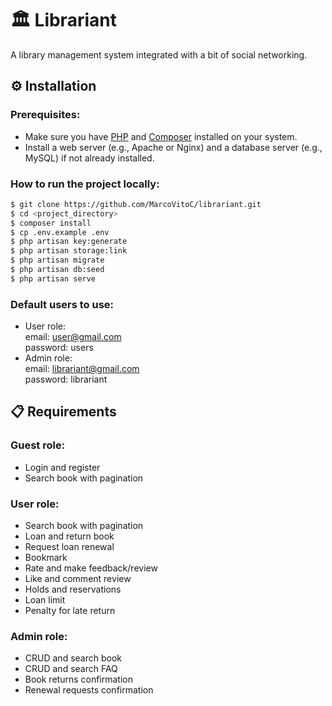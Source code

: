 # 🏛️ Librariant
A library management system integrated with a bit of social networking.

## ⚙️ Installation
### Prerequisites:
- Make sure you have <a href="https://www.php.net/" target="_blank">PHP</a> and <a href="https://getcomposer.org/" target="_blank">Composer</a> installed on your system.
- Install a web server (e.g., Apache or Nginx) and a database server (e.g., MySQL) if not already installed.
### How to run the project locally:
```bash
$ git clone https://github.com/MarcoVitoC/librariant.git
$ cd <project_directory>
$ composer install
$ cp .env.example .env
$ php artisan key:generate
$ php artisan storage:link
$ php artisan migrate
$ php artisan db:seed
$ php artisan serve
```
### Default users to use:
- User role:<br>
  email: user@gmail.com<br>
  password: users
- Admin role:<br>
  email: librariant@gmail.com<br>
  password: librariant

## 📋 Requirements
### Guest role:
- Login and register
- Search book with pagination
### User role:
- Search book with pagination
- Loan and return book
- Request loan renewal
- Bookmark
- Rate and make feedback/review
- Like and comment review
- Holds and reservations
- Loan limit
- Penalty for late return
### Admin role:
- CRUD and search book
- CRUD and search FAQ
- Book returns confirmation
- Renewal requests confirmation
